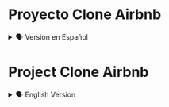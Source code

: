 # Proyecto Clone Airbnb

<details>
    <summary>🗣️ Versión en Español</summary>
<details>
    <summary>🖥 Imagen Modo Pc</summary>

![diegudeveloper github io_Html_css_js_Airbnb-Layout_](https://user-images.githubusercontent.com/62949966/169253909-df048837-c8ac-40aa-a5f5-dafe8116543f.png)

</details>

## Bienvenido! 👋


[Clone Airbnby](https://diegudeveloper.github.io/Html_css_js_Travel_Agency/) es parte de mi portafolio de proyectos con un nivel un poco más profesional, al igual que otros, es el resultado de mis habilidades adquiridas en los diferentes cursos tomados en distintas plataformas online, que con el pasar del tiempo entre lecturas, ejercicios y práctica voy afianzando mis habilidades y conocimientos. 

Este proyecto se basa principalmente en su maquetación, se usó en primera instancia el módulo de Flexbox combinado con Grid en Css y el diseño fue seleccionado del canal de Youtube: Online Tutorials.


## ¡Si te gusta mi proyecto, tómalo y práctica, con el podrás mejorar tus habilidades y hasta podrías enseñarme diferentes cosas! ¡Ayudame a Mejorar! 🚀

</details>

# Project Clone Airbnb

<details>
    <summary>🗣️ English Version</summary>
<details>
    <summary>🖥 Pc Mode image</summary>

![diegudeveloper github io_Html_css_js_Airbnb-Layout_](https://user-images.githubusercontent.com/62949966/169253909-df048837-c8ac-40aa-a5f5-dafe8116543f.png)

</details>

## Welcome! 👋


[Clone Airbnb](https://diegudeveloper.github.io/Html_css_js_Travel_Agency/) is part of my portfolio of projects with a little more professional level, like others, is the result of my skills acquired in different courses taken in different online platforms, with the passage of time between readings, exercises and practice I strengthen my skills and knowledge. 

This project is mainly based on its layout, it was used in first instance the Flexbox module combined with Grid in Css and the design was selected from the Youtube channel: Tutorials Online.

## ¡If you like my project, take it and practice, with it you can improve your skills and you could even teach me different things! Help me improve! 🚀

</details>